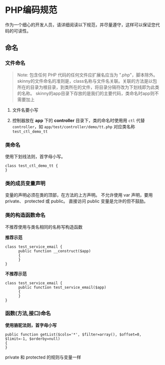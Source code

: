 # PHP编码规范

作为一个细心的开发人员，请详细阅读以下规范，并尽量遵守，这样可以保证您代码的可读性。

## 命名 ##

### 文件命名

>Note: 包含任何 PHP 代码的任何文件应扩展名应当为 ".php"，脚本除外。 skinny的文件命名的准则是，class名称与文件名关联。关联的方法是以包所在的目录为根目录，到类所在的文件，将目录分隔符改为下划线即为此类的名称。 skinny的app目录下存放的是我们的主要代码，类命名时app则不需要加上   

1. 文件名要小写   

2. 控制器放在 **app** 下的 **controller** 目录下，类的命名时使用用 `ctl` 代替 `controller`，如 `app/test/controller/demo/tt.php` 对应类名称 `test_ctl_demo_tt`

### 类命名

使用下划线法则，首字母小写。

```
class test_ctl_demo_tt {
}
```

### 类的成员变量声明

变量的声明必须在类的顶部，在方法的上方声明。 不允许使用 var 声明，要用 private、 protected 或 public。 直接访问 public 变量是允许的但不鼓励。

### 类的构造函数命名

不推荐使用与类名相同的名称写构造函数 

**推荐示范**

```
class test_service_email {
      public function __construct($app)
      {
      }
}
```

**不推荐示范**

```
class test_service_email {
      public function test_service_email($app)
      {
      }
}
```

### 函数(方法,接口)命名

**使用骆驼法则，首字母小写**

```
public function getList($cols='*', $filter=array(), $offset=0, $limit=-1, $orderby=null)
{
}
```

private 和 protected 的规则与变量一样


